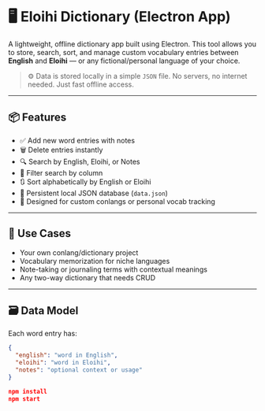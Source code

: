 # 🖥️ Eloihi Dictionary (Electron App)

A lightweight, offline dictionary app built using Electron. This tool allows you to store, search, sort, and manage custom vocabulary entries between **English** and **Eloihi** — or any fictional/personal language of your choice.

> ⚙️ Data is stored locally in a simple `JSON` file. No servers, no internet needed. Just fast offline access.

---

## 📦 Features

- ✅ Add new word entries with notes
- 🗑️ Delete entries instantly
- 🔍 Search by English, Eloihi, or Notes
- 📂 Filter search by column
- 🔃 Sort alphabetically by English or Eloihi
- 💾 Persistent local JSON database (`data.json`)
- 🧠 Designed for custom conlangs or personal vocab tracking

---

## 🧠 Use Cases

- Your own conlang/dictionary project
- Vocabulary memorization for niche languages
- Note-taking or journaling terms with contextual meanings
- Any two-way dictionary that needs CRUD

---

## 🗃️ Data Model

Each word entry has:
```json
{
  "english": "word in English",
  "eloihi": "word in Eloihi",
  "notes": "optional context or usage"
}

npm install
npm start
